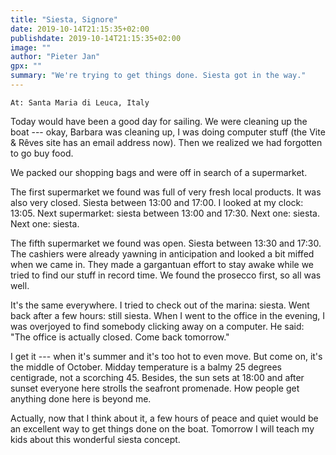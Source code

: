 ```yaml
---
title: "Siesta, Signore"
date: 2019-10-14T21:15:35+02:00
publishdate: 2019-10-14T21:15:35+02:00
image: ""
author: "Pieter Jan"
gpx: ""
summary: "We're trying to get things done. Siesta got in the way."
---
```


`At: Santa Maria di Leuca, Italy`

Today would have been a good day for sailing. We were cleaning up the boat --- okay, Barbara was cleaning up, I was doing computer stuff (the Vite & Rêves site has an <span class="email">email address</span> now). Then we realized we had forgotten to go buy food.

We packed our shopping bags and were off in search of a supermarket.

The first supermarket we found was full of very fresh local products. It was also very closed. Siesta between 13:00 and 17:00. I looked at my clock: 13:05. Next supermarket: siesta between 13:00 and 17:30. Next one: siesta. Next one: siesta.

The fifth supermarket we found was open. Siesta between 13:30 and 17:30. The cashiers were already yawning in anticipation and looked a bit miffed when we came in. They made a gargantuan effort to stay awake while we tried to find our stuff in record time. We found the prosecco first, so all was well.

It's the same everywhere. I tried to check out of the marina: siesta. Went back after a few hours: still siesta. When I went to the office in the evening, I was overjoyed to find somebody clicking away on a computer. He said: "The office is actually closed. Come back tomorrow."

I get it --- when it's summer and it's too hot to even move. But come on, it's the middle of October. Midday temperature is a balmy 25 degrees centigrade, not a scorching 45. Besides, the sun sets at 18:00 and after sunset everyone here strolls the seafront promenade. How people get anything done here is beyond me.

Actually, now that I think about it, a few hours of peace and quiet would be an excellent way to get things done on the boat. Tomorrow I will teach my kids about this wonderful siesta concept.

